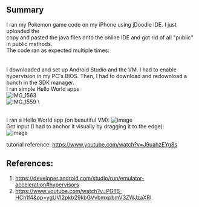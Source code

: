 ## Summary
I ran my Pokemon game code on my iPhone using jDoodle IDE. I just uploaded the \
copy and pasted the java files onto the online IDE and got rid of all "public" in public methods. \
The code ran as expected multiple times: \
\
\
I downloaded and set up Android Studio and the VM.
I had to enable hypervision in my PC's BIOS. Then, I had to download and redownload a bunch in the SDK manager. \
I ran simple Hello World apps \
![IMG_1563](https://github.com/user-attachments/assets/a43965e9-48b1-4612-b946-9021f7d7e39a) \
![IMG_1559](https://github.com/user-attachments/assets/e1e4c6e5-f7a6-40e3-a02e-f2fa1af84a7f) \

\
I ran a Hello World app (on beautiful VM):
![image](https://github.com/user-attachments/assets/b48a2365-4315-4bea-a04c-b80face7069c)
\
Got input (I had to anchor it visually by dragging it to the edge): \
![image](https://github.com/user-attachments/assets/d8b16012-f801-47f0-a10e-687abfcc66e9)



tutorial reference: https://www.youtube.com/watch?v=J9uahzEYg8s 


## References:
1. https://developer.android.com/studio/run/emulator-acceleration#hypervisors
2. https://www.youtube.com/watch?v=PGT6-HCh1f4&pp=ygUVI2pkb29kbGVvbmxpbmV3ZWJzaXRl 
